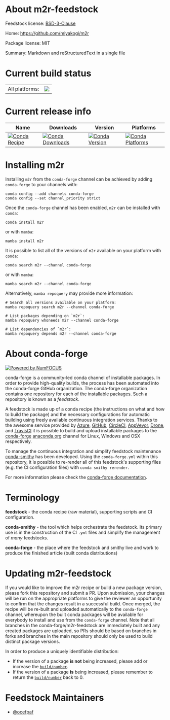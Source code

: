 About m2r-feedstock
===================

Feedstock license: [BSD-3-Clause](https://github.com/conda-forge/m2r-feedstock/blob/main/LICENSE.txt)

Home: https://github.com/miyakogi/m2r

Package license: MIT

Summary: Markdown and reStructuredText in a single file

Current build status
====================


<table><tr><td>All platforms:</td>
    <td>
      <a href="https://dev.azure.com/conda-forge/feedstock-builds/_build/latest?definitionId=5936&branchName=main">
        <img src="https://dev.azure.com/conda-forge/feedstock-builds/_apis/build/status/m2r-feedstock?branchName=main">
      </a>
    </td>
  </tr>
</table>

Current release info
====================

| Name | Downloads | Version | Platforms |
| --- | --- | --- | --- |
| [![Conda Recipe](https://img.shields.io/badge/recipe-m2r-green.svg)](https://anaconda.org/conda-forge/m2r) | [![Conda Downloads](https://img.shields.io/conda/dn/conda-forge/m2r.svg)](https://anaconda.org/conda-forge/m2r) | [![Conda Version](https://img.shields.io/conda/vn/conda-forge/m2r.svg)](https://anaconda.org/conda-forge/m2r) | [![Conda Platforms](https://img.shields.io/conda/pn/conda-forge/m2r.svg)](https://anaconda.org/conda-forge/m2r) |

Installing m2r
==============

Installing `m2r` from the `conda-forge` channel can be achieved by adding `conda-forge` to your channels with:

```
conda config --add channels conda-forge
conda config --set channel_priority strict
```

Once the `conda-forge` channel has been enabled, `m2r` can be installed with `conda`:

```
conda install m2r
```

or with `mamba`:

```
mamba install m2r
```

It is possible to list all of the versions of `m2r` available on your platform with `conda`:

```
conda search m2r --channel conda-forge
```

or with `mamba`:

```
mamba search m2r --channel conda-forge
```

Alternatively, `mamba repoquery` may provide more information:

```
# Search all versions available on your platform:
mamba repoquery search m2r --channel conda-forge

# List packages depending on `m2r`:
mamba repoquery whoneeds m2r --channel conda-forge

# List dependencies of `m2r`:
mamba repoquery depends m2r --channel conda-forge
```


About conda-forge
=================

[![Powered by
NumFOCUS](https://img.shields.io/badge/powered%20by-NumFOCUS-orange.svg?style=flat&colorA=E1523D&colorB=007D8A)](https://numfocus.org)

conda-forge is a community-led conda channel of installable packages.
In order to provide high-quality builds, the process has been automated into the
conda-forge GitHub organization. The conda-forge organization contains one repository
for each of the installable packages. Such a repository is known as a *feedstock*.

A feedstock is made up of a conda recipe (the instructions on what and how to build
the package) and the necessary configurations for automatic building using freely
available continuous integration services. Thanks to the awesome service provided by
[Azure](https://azure.microsoft.com/en-us/services/devops/), [GitHub](https://github.com/),
[CircleCI](https://circleci.com/), [AppVeyor](https://www.appveyor.com/),
[Drone](https://cloud.drone.io/welcome), and [TravisCI](https://travis-ci.com/)
it is possible to build and upload installable packages to the
[conda-forge](https://anaconda.org/conda-forge) [anaconda.org](https://anaconda.org/)
channel for Linux, Windows and OSX respectively.

To manage the continuous integration and simplify feedstock maintenance
[conda-smithy](https://github.com/conda-forge/conda-smithy) has been developed.
Using the ``conda-forge.yml`` within this repository, it is possible to re-render all of
this feedstock's supporting files (e.g. the CI configuration files) with ``conda smithy rerender``.

For more information please check the [conda-forge documentation](https://conda-forge.org/docs/).

Terminology
===========

**feedstock** - the conda recipe (raw material), supporting scripts and CI configuration.

**conda-smithy** - the tool which helps orchestrate the feedstock.
                   Its primary use is in the construction of the CI ``.yml`` files
                   and simplify the management of *many* feedstocks.

**conda-forge** - the place where the feedstock and smithy live and work to
                  produce the finished article (built conda distributions)


Updating m2r-feedstock
======================

If you would like to improve the m2r recipe or build a new
package version, please fork this repository and submit a PR. Upon submission,
your changes will be run on the appropriate platforms to give the reviewer an
opportunity to confirm that the changes result in a successful build. Once
merged, the recipe will be re-built and uploaded automatically to the
`conda-forge` channel, whereupon the built conda packages will be available for
everybody to install and use from the `conda-forge` channel.
Note that all branches in the conda-forge/m2r-feedstock are
immediately built and any created packages are uploaded, so PRs should be based
on branches in forks and branches in the main repository should only be used to
build distinct package versions.

In order to produce a uniquely identifiable distribution:
 * If the version of a package **is not** being increased, please add or increase
   the [``build/number``](https://docs.conda.io/projects/conda-build/en/latest/resources/define-metadata.html#build-number-and-string).
 * If the version of a package **is** being increased, please remember to return
   the [``build/number``](https://docs.conda.io/projects/conda-build/en/latest/resources/define-metadata.html#build-number-and-string)
   back to 0.

Feedstock Maintainers
=====================

* [@ocefpaf](https://github.com/ocefpaf/)

